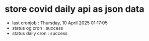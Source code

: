 # store covid daily api as json data

- last cronjob : Thursday, 10 April 2025 01:17:05
- status og cron : success
- status daily cron : success
      
      